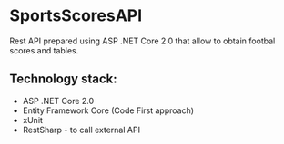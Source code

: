 # SportsScoresAPI
Rest API prepared using ASP .NET Core 2.0 that allow to obtain footbal scores and tables.  
## Technology stack:
- ASP .NET Core 2.0
- Entity Framework Core (Code First approach)
- xUnit
- RestSharp - to call external API
